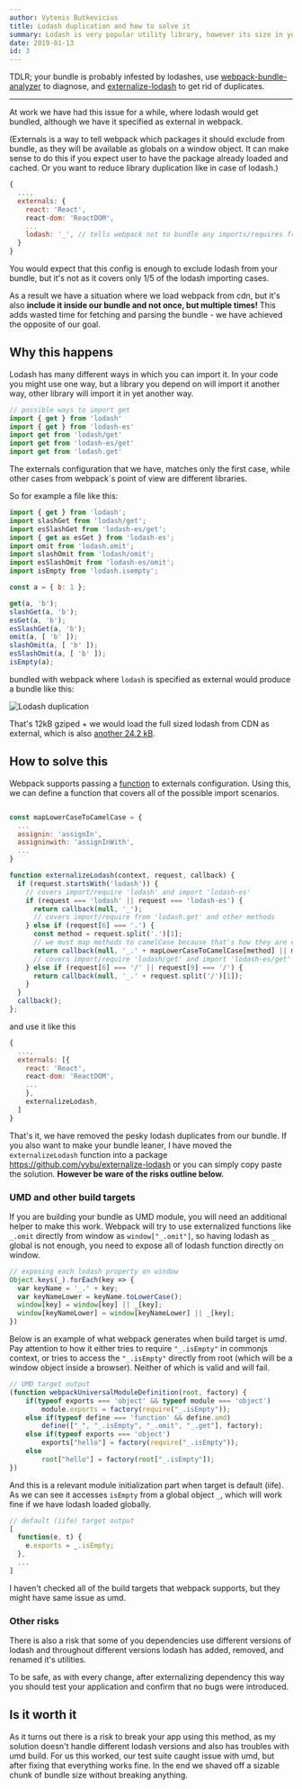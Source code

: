 ```yaml
---
author: Vytenis Butkevicius
title: Lodash duplication and how to solve it
summary: Lodash is very popular utility library, however its size in your bundle can grow beyond what you expect from few helper functions.
date: 2019-01-13
id: 3
---
```


TDLR; your bundle is probably infested by lodashes, use [webpack-bundle-analyzer](https://www.npmjs.com/package/webpack-bundle-analyzer) to diagnose, and [externalize-lodash](https://github.com/vybu/externalize-lodash) to get rid of duplicates.

___________________

At work we have had this issue for a while, where lodash would get bundled, although we
have it specified as external in webpack.

(Externals is a way to tell webpack which packages it should exclude from bundle, as they will be available as globals on a window object. It can make sense to do this if you expect user to have the package already loaded and cached. Or you want to reduce library duplication like in case of lodash.)

```js
{
  ...,
  externals: {
    react: 'React',
    react-dom: 'ReactDOM',
    ...
    lodash: '_', // tells webpack not to bundle any imports/requires from 'lodash'
  }
}

```

You would expect that this config is enough to exclude lodash from your bundle, but it's not as it covers only 1/5 of the lodash importing cases.

As a result we have a situation where we load webpack from cdn, but it's also **include it inside our bundle and not once, but multiple times!** This adds wasted time for fetching and parsing the bundle - we have achieved the opposite of our goal.

## Why this happens

Lodash has many different ways in which you can import it. In your code you might use one way, but a library you depend on will import it another way, other library will import it in yet another way.

```js
// possible ways to import get
import { get } from 'lodash'
import { get } from 'lodash-es'
import get from 'lodash/get'
import get from 'lodash-es/get'
import get from 'lodash.get'
```

The externals configuration that we have, matches only the first case, while other cases from webpack`s point of view are different libraries.

So for example a file like this:
```js
import { get } from 'lodash';
import slashGet from 'lodash/get';
import esSlashGet from 'lodash-es/get';
import { get as esGet } from 'lodash-es';
import omit from 'lodash.omit';
import slashOmit from 'lodash/omit';
import esSlashOmit from 'lodash-es/omit';
import isEmpty from 'lodash.isempty';

const a = { b: 1 };

get(a, 'b');
slashGet(a, 'b');
esGet(a, 'b');
esSlashGet(a, 'b');
omit(a, [ 'b' ]);
slashOmit(a, [ 'b' ]);
esSlashOmit(a, [ 'b' ]);
isEmpty(a);
```

bundled with webpack where `lodash` is specified as external would produce a bundle like this:

![Lodash duplication](/images/lodash-bloat.jpg)

That's 12kB gziped + we would load the full sized lodash from CDN as external, which is also [another 24.2 kB](https://bundlephobia.com/result?p=lodash@4.17.11).

## How to solve this

Webpack supports passing a [function](https://webpack.js.org/configuration/externals/#function) to externals configuration. Using this, we can define a function that covers all of the possible import scenarios.

```js

const mapLowerCaseToCamelCase = {
  ...
  assignin: 'assignIn',
  assigninwith: 'assignInWith',
  ...
}

function externalizeLodash(context, request, callback) {
  if (request.startsWith('lodash')) {
    // covers import/require 'lodash' and import 'lodash-es'
    if (request === 'lodash' || request === 'lodash-es') {
      return callback(null, '_');
      // covers import/require from 'lodash.get' and other methods
    } else if (request[6] === '.') {
      const method = request.split('.')[1];
      // we must map methods to camelCase because that's how they are exposed on lodash object, when loaded externally
      return callback(null, '_.' + mapLowerCaseToCamelCase[method] || method);
      // covers import/require 'lodash/get' and import 'lodash-es/get'
    } else if (request[6] === '/' || request[9] === '/') {
      return callback(null, '_.' + request.split('/')[1]);
    }
  }
  callback();
};


```

and use it like this

```js
{
  ...,
  externals: [{
    react: 'React',
    react-dom: 'ReactDOM',
    ...
    },
    externalizeLodash,
  ]
}

```
That's it, we have removed the pesky lodash duplicates from our bundle. If you also want to make your bundle leaner, I have moved the `externalizeLodash` function into a package https://github.com/vybu/externalize-lodash or you can simply copy paste the solution. **However be ware of the risks outline below.**

### UMD and other build targets

If you are building your bundle as UMD module, you will need an additional helper to make this work. Webpack will try to use externalized functions like `_.omit` directly from window as `window["_.omit"]`, so having lodash as `_` global is not enough, you need to expose all of lodash function directly on window.

```js
// exposing each lodash property on window 
Object.keys(_).forEach(key => {
  var keyName = '_.' + key;
  var keyNameLower = keyName.toLowerCase();
  window[key] = window[key] || _[key];
  window[keyNameLower] = window[keyNameLower] || _[key];
})
```

Below is an example of what webpack generates when build target is *umd*.
Pay attention to how it either tries to require `"_.isEmpty"` in commonjs context, or tries to access the
`"_.isEmpty"` directly from root (which will be a window object inside a browser). Neither of which is valid and will fail.

```js
// UMD target output
(function webpackUniversalModuleDefinition(root, factory) {
	if(typeof exports === 'object' && typeof module === 'object')
		module.exports = factory(require("_.isEmpty"));
	else if(typeof define === 'function' && define.amd)
		define(["_", "_.isEmpty", "_.omit", "_.get"], factory);
	else if(typeof exports === 'object')
		exports["hello"] = factory(require("_.isEmpty"));
	else
		root["hello"] = factory(root["_.isEmpty"]);
})
```

And this is a relevant module initialization part when target is default (iife). 
As we can see it accesses `isEmpty` from a global object `_`, which will work fine if we have lodash
loaded globally.

```js
// default (iife) target output
[
  function(e, t) {
    e.exports = _.isEmpty;
  },
  ...
]
```

I haven't checked all of the build targets that webpack supports, but they might have same issue as umd.

### Other risks

There is also a risk that some of you dependencies use different versions of lodash and throughout different versions lodash has added, removed, and renamed it's utilities.

To be safe, as with every change, after externalizing dependency this way you should test your application and confirm that no bugs were introduced.

## Is it worth it

As it turns out there is a risk to break your app using this method, as my solution doesn't handle different lodash versions and also has troubles with umd build. For us this worked, our test suite caught issue with umd, but after fixing that everything works fine. In the end we shaved off a sizable chunk of bundle size without breaking anything.

